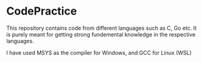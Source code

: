 # CodePractice
This repository contains code from different languages such as C, Go etc. It is purely meant for getting strong fundemental knowledge in the respective languages.

I have used MSYS as the compiler for Windows, and GCC for Linux (WSL)